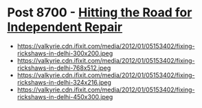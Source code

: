 # Post 8700 - [Hitting the Road for Independent Repair](https://www.ifixit.com/News/8700/repair-road-trip)

- https://valkyrie.cdn.ifixit.com/media/2012/01/05153402/fixing-rickshaws-in-delhi-300x200.jpeg
- https://valkyrie.cdn.ifixit.com/media/2012/01/05153402/fixing-rickshaws-in-delhi-768x512.jpeg
- https://valkyrie.cdn.ifixit.com/media/2012/01/05153402/fixing-rickshaws-in-delhi-324x216.jpeg
- https://valkyrie.cdn.ifixit.com/media/2012/01/05153402/fixing-rickshaws-in-delhi-450x300.jpeg
